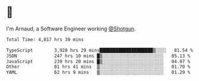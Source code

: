 # 👋

I'm Arnaud, a Software Engineer working [@Shotgun](https://shotgun.live).

<!--START_SECTION:waka-->

```txt
Total Time: 4,817 hrs 39 mins

TypeScript        3,928 hrs 29 mins████████████████████▒░░░░   81.54 %
JSON              247 hrs 10 mins █▒░░░░░░░░░░░░░░░░░░░░░░░   05.13 %
JavaScript        239 hrs 20 mins █▒░░░░░░░░░░░░░░░░░░░░░░░   04.97 %
Other             81 hrs 41 mins  ▒░░░░░░░░░░░░░░░░░░░░░░░░   01.70 %
YAML              62 hrs 9 mins   ▒░░░░░░░░░░░░░░░░░░░░░░░░   01.29 %
```

<!--END_SECTION:waka-->
